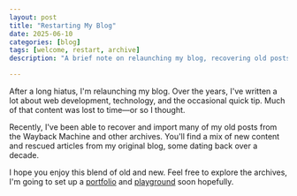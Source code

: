 ```yaml
---
layout: post
title: "Restarting My Blog"
date: 2025-06-10
categories: [blog]
tags: [welcome, restart, archive]
description: "A brief note on relaunching my blog, recovering old posts, and sharing new content."

---
```


After a long hiatus, I'm relaunching my blog. Over the years, I've written a lot about web development, technology, and the occasional quick tip. Much of that content was lost to time—or so I thought.

Recently, I've been able to recover and import many of my old posts from the Wayback Machine and other archives. You'll find a mix of new content and rescued articles from my original blog, some dating back over a decade.

I hope you enjoy this blend of old and new. Feel free to explore the archives, I'm going to set up a [portfolio](/portfolio) and [playground](/playground) soon hopefully.